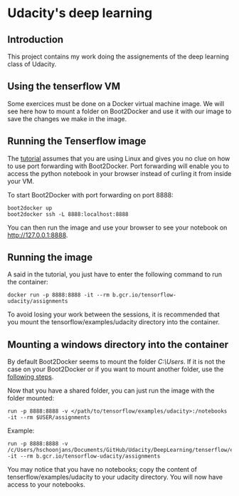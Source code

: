 # Udacity's deep learning #
## Introduction ##
This project contains my work doing the assignements of the deep learning class of Udacity.

## Using the tenserflow VM ##
Some exercices must be done on a Docker virtual machine image. We will see here how to mount a folder on Boot2Docker and use it with our image to save the changes we make in the image.

## Running the Tenserflow image ##
The [tutorial](https://github.com/tensorflow/tensorflow/blob/master/tensorflow/examples/udacity/README.md) assumes that you are using Linux and gives you no clue on how to use port forwarding with Boot2Docker. Port forwarding will enable you to access the python notebook in your browser instead of curling it from inside your VM.

To start Boot2Docker with port forwarding on port 8888:

    boot2docker up
	boot2docker ssh -L 8888:localhost:8888

You can then run the image and use your browser to see your notebook on http://127.0.0.1:8888.

## Running the image ##
A said in the tutorial, you just have to enter the following command to run the container:

    docker run -p 8888:8888 -it --rm b.gcr.io/tensorflow-udacity/assignments

To avoid losing your work between the sessions, it is recommended that you mount the tensorflow/examples/udacity directory into the container.

## Mounting a windows directory into the container ##

By default Boot2Docker seems to mount the folder *C:\Users*. If it is not the case on your Boot2Docker or if you want to mount another folder, use the [following steps](http://www.howtogeek.com/187703/how-to-access-folders-on-your-host-machine-from-an-ubuntu-virtual-machine-in-virtualbox/).

Now that you have a shared folder, you can just run the image with the folder mounted:

	run -p 8888:8888 -v </path/to/tensorflow/examples/udacity>:/notebooks -it --rm $USER/assignments

Example:

	run -p 8888:8888 -v /c/Users/hschoonjans/Documents/GitHub/Udacity/DeepLearning/tenserflow/examples/udacity/:/notebooks -it --rm b.gcr.io/tensorflow-udacity/assignments

You may notice that you have no notebooks; copy the content of tenserflow/examples/udacity to your udacity directory. You will now have access to your notebooks.

